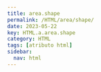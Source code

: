 ```yaml
---
title: area.shape
permalink: /HTML/area/shape/
date: 2023-05-22
key: HTML.a.area.shape
category: HTML
tags: [atributo html]
sidebar:
  nav: html
---
```

